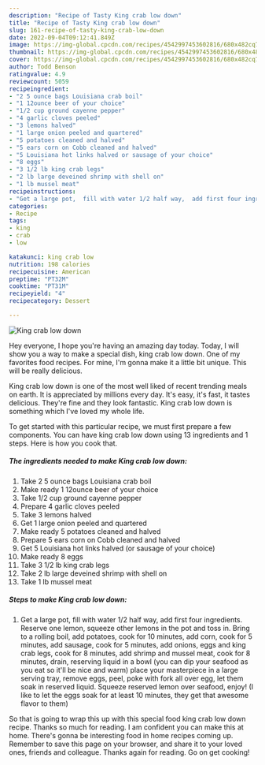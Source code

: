 ```yaml
---
description: "Recipe of Tasty King crab low down"
title: "Recipe of Tasty King crab low down"
slug: 161-recipe-of-tasty-king-crab-low-down
date: 2022-09-04T09:12:41.849Z
image: https://img-global.cpcdn.com/recipes/4542997453602816/680x482cq70/king-crab-low-down-recipe-main-photo.jpg
thumbnail: https://img-global.cpcdn.com/recipes/4542997453602816/680x482cq70/king-crab-low-down-recipe-main-photo.jpg
cover: https://img-global.cpcdn.com/recipes/4542997453602816/680x482cq70/king-crab-low-down-recipe-main-photo.jpg
author: Todd Benson
ratingvalue: 4.9
reviewcount: 5059
recipeingredient:
- "2 5 ounce bags Louisiana crab boil"
- "1 12ounce beer of your choice"
- "1/2 cup ground cayenne pepper"
- "4 garlic cloves peeled"
- "3 lemons halved"
- "1 large onion peeled and quartered"
- "5 potatoes cleaned and halved"
- "5 ears corn on Cobb cleaned and halved"
- "5 Louisiana hot links halved or sausage of your choice"
- "8 eggs"
- "3 1/2 lb king crab legs"
- "2 lb large deveined shrimp with shell on"
- "1 lb mussel meat"
recipeinstructions:
- "Get a large pot,  fill with water 1/2 half way,  add first four ingredients. Reserve one lemon,  squeeze other lemons in the pot and toss in. Bring to a rolling boil,  add potatoes,  cook for 10 minutes,  add corn, cook for 5 minutes,  add sausage,  cook for 5 minutes, add onions, eggs and king crab legs,  cook for 8 minutes,  add shrimp and mussel meat,  cook for 8 minutes,  drain,  reserving liquid in a bowl (you can dip your seafood as you eat so it&#39;ll be nice and warm) place your masterpiece in a large serving tray, remove eggs,  peel,  poke with fork all over egg, let them soak in reserved liquid. Squeeze reserved lemon over seafood,  enjoy!  (I like to let the eggs soak for at least 10 minutes,  they get that awesome flavor to them)"
categories:
- Recipe
tags:
- king
- crab
- low

katakunci: king crab low 
nutrition: 198 calories
recipecuisine: American
preptime: "PT32M"
cooktime: "PT31M"
recipeyield: "4"
recipecategory: Dessert

---
```



![King crab low down](https://img-global.cpcdn.com/recipes/4542997453602816/680x482cq70/king-crab-low-down-recipe-main-photo.jpg)

Hey everyone, I hope you're having an amazing day today. Today, I will show you a way to make a special dish, king crab low down. One of my favorites food recipes. For mine, I'm gonna make it a little bit unique. This will be really delicious.

King crab low down is one of the most well liked of recent trending meals on earth. It is appreciated by millions every day. It's easy, it's fast, it tastes delicious. They're fine and they look fantastic. King crab low down is something which I've loved my whole life.




To get started with this particular recipe, we must first prepare a few components. You can have king crab low down using 13 ingredients and 1 steps. Here is how you cook that.

<!--inarticleads1-->

##### The ingredients needed to make King crab low down:

1. Take 2 5 ounce bags Louisiana crab boil
1. Make ready 1 12ounce beer of your choice
1. Take 1/2 cup ground cayenne pepper
1. Prepare 4 garlic cloves peeled
1. Take 3 lemons halved
1. Get 1 large onion peeled and quartered
1. Make ready 5 potatoes cleaned and halved
1. Prepare 5 ears corn on Cobb cleaned and halved
1. Get 5 Louisiana hot links halved (or sausage of your choice)
1. Make ready 8 eggs
1. Take 3 1/2 lb king crab legs
1. Take 2 lb large deveined shrimp with shell on
1. Take 1 lb mussel meat




<!--inarticleads2-->

##### Steps to make King crab low down:

1. Get a large pot,  fill with water 1/2 half way,  add first four ingredients. Reserve one lemon,  squeeze other lemons in the pot and toss in. Bring to a rolling boil,  add potatoes,  cook for 10 minutes,  add corn, cook for 5 minutes,  add sausage,  cook for 5 minutes, add onions, eggs and king crab legs,  cook for 8 minutes,  add shrimp and mussel meat,  cook for 8 minutes,  drain,  reserving liquid in a bowl (you can dip your seafood as you eat so it&#39;ll be nice and warm) place your masterpiece in a large serving tray, remove eggs,  peel,  poke with fork all over egg, let them soak in reserved liquid. Squeeze reserved lemon over seafood,  enjoy!  (I like to let the eggs soak for at least 10 minutes,  they get that awesome flavor to them)




So that is going to wrap this up with this special food king crab low down recipe. Thanks so much for reading. I am confident you can make this at home. There's gonna be interesting food in home recipes coming up. Remember to save this page on your browser, and share it to your loved ones, friends and colleague. Thanks again for reading. Go on get cooking!
